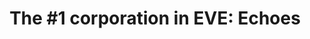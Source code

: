 ---
title: "The #1 corporation in EVE: Echoes"
metaDescription: Join FTL Industries and experience history being made.
people:
  - name: The Mandolorian
    quote: This is the Vishny Way.
    portrait: /images/characters/Mando.png
    location: United Kingdom
  - name: Bob30 Petty
    quote: From honour to ashes.
    portrait: /images/characters/Bob.png
    location: Maple syrup and hockey sticks
  - name: Idol Wraith
    quote: Every idol, however exalted, turns out, in the long run, to be a Moloch, hungry for human sacrifice
    portrait: /images/characters/Idol.png
    location: United Kingdom (East Coast)
  - name: ICEPICK
    quote: Where are my PLs?
    portrait: /images/characters/Icepick.png
    location: Oh Canada
  - name: Drea Quiller
    quote: Eat Rocks! Om nom nom nom.
    portrait: /images/characters/Drea.png
    location: Also Canada
    role: Officer
  - name: AcidCrush
    quote: When in doubt, warp out.
    portrait: /images/characters/Acid.png
    location: 中国
    role: Officer
  - name: K1dnyy
    quote: 80m and you can go. You have 60 seconds.
    portrait: /images/characters/k1dnyy.png
    location: Retroperitoneal space
    role: Officer
  - name: Aluhn
    quote: EVE is a garden, dig it!
    portrait: /images/characters/Aluhn.png
    location: Amerika
    role: Leader
  - name: FasterThanLight
    quote: Killing is just a means of communication; come fly with us, that's an invitation!
    portrait: /images/characters/FTL.png
    location: Finland
    role: Founder
activities:
  - title: Mining
    description: We have a bunch of people for really enjoy mining for some reason. This is why we have mining ops every week!
    icon: /images/mining.svg
  - title: Industry
    description: Since there is demand for all sorts of ships inside the corporation, we have our refiners and industrialists making everything from rigs to rattlesnakes.
    icon: /images/industry.svg
  - title: Explosions
    description: It's no good to produce industrial products if there are no buyers. We take pride in increasing the demand for industrial products across the universe.
    icon: /images/explosions.svg
---